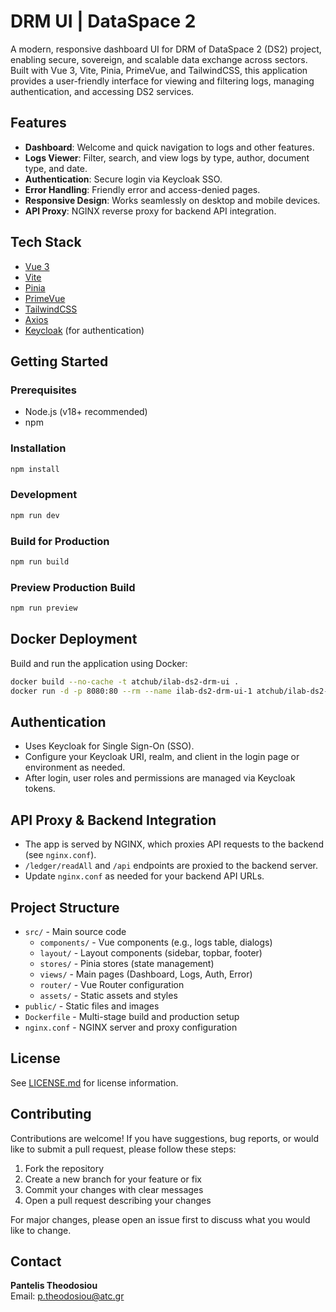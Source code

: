 # DRM UI | DataSpace 2

A modern, responsive dashboard UI for DRM of DataSpace 2 (DS2) project, enabling secure, sovereign, and scalable data exchange across sectors. Built with Vue 3, Vite, Pinia, PrimeVue, and TailwindCSS, this application provides a user-friendly interface for viewing and filtering logs, managing authentication, and accessing DS2 services.

## Features
- **Dashboard**: Welcome and quick navigation to logs and other features.
- **Logs Viewer**: Filter, search, and view logs by type, author, document type, and date.
- **Authentication**: Secure login via Keycloak SSO.
- **Error Handling**: Friendly error and access-denied pages.
- **Responsive Design**: Works seamlessly on desktop and mobile devices.
- **API Proxy**: NGINX reverse proxy for backend API integration.

## Tech Stack
- [Vue 3](https://vuejs.org/)
- [Vite](https://vitejs.dev/)
- [Pinia](https://pinia.vuejs.org/)
- [PrimeVue](https://www.primefaces.org/primevue/)
- [TailwindCSS](https://tailwindcss.com/)
- [Axios](https://axios-http.com/)
- [Keycloak](https://www.keycloak.org/) (for authentication)

## Getting Started

### Prerequisites
- Node.js (v18+ recommended)
- npm

### Installation
```bash
npm install
```

### Development
```bash
npm run dev
```

### Build for Production
```bash
npm run build
```

### Preview Production Build
```bash
npm run preview
```

## Docker Deployment
Build and run the application using Docker:

```bash
docker build --no-cache -t atchub/ilab-ds2-drm-ui .
docker run -d -p 8080:80 --rm --name ilab-ds2-drm-ui-1 atchub/ilab-ds2-drm-ui
```

## Authentication
- Uses Keycloak for Single Sign-On (SSO).
- Configure your Keycloak URI, realm, and client in the login page or environment as needed.
- After login, user roles and permissions are managed via Keycloak tokens.

## API Proxy & Backend Integration
- The app is served by NGINX, which proxies API requests to the backend (see `nginx.conf`).
- `/ledger/readAll` and `/api` endpoints are proxied to the backend server.
- Update `nginx.conf` as needed for your backend API URLs.

## Project Structure
- `src/` - Main source code
  - `components/` - Vue components (e.g., logs table, dialogs)
  - `layout/` - Layout components (sidebar, topbar, footer)
  - `stores/` - Pinia stores (state management)
  - `views/` - Main pages (Dashboard, Logs, Auth, Error)
  - `router/` - Vue Router configuration
  - `assets/` - Static assets and styles
- `public/` - Static files and images
- `Dockerfile` - Multi-stage build and production setup
- `nginx.conf` - NGINX server and proxy configuration

## License
See [LICENSE.md](LICENSE.md) for license information.

## Contributing
Contributions are welcome! If you have suggestions, bug reports, or would like to submit a pull request, please follow these steps:

1. Fork the repository
2. Create a new branch for your feature or fix
3. Commit your changes with clear messages
4. Open a pull request describing your changes

For major changes, please open an issue first to discuss what you would like to change.

## Contact
**Pantelis Theodosiou**  
Email: [p.theodosiou@atc.gr](mailto:p.theodosiou@atc.gr)
